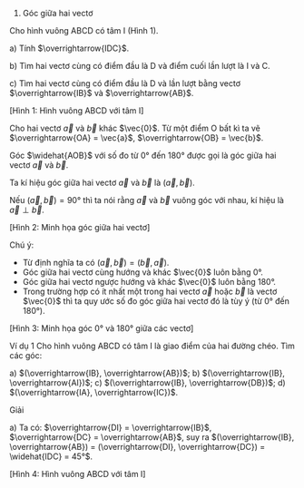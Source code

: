 1. Góc giữa hai vectơ

Cho hình vuông ABCD có tâm I (Hình 1).

a) Tính $\overrightarrow{IDC}$.

b) Tìm hai vectơ cùng có điểm đầu là D và điểm cuối lần lượt là I và C.

c) Tìm hai vectơ cùng có điểm đầu là D và lần lượt bằng vectơ $\overrightarrow{IB}$ và $\overrightarrow{AB}$.

[Hình 1: Hình vuông ABCD với tâm I]

Cho hai vectơ $\vec{a}$ và $\vec{b}$ khác $\vec{0}$. Từ một điểm O bất kì ta vẽ $\overrightarrow{OA} = \vec{a}$, $\overrightarrow{OB} = \vec{b}$.

Góc $\widehat{AOB}$ với số đo từ 0° đến 180° được gọi là góc giữa hai vectơ $\vec{a}$ và $\vec{b}$.

Ta kí hiệu góc giữa hai vectơ $\vec{a}$ và $\vec{b}$ là $(\vec{a}, \vec{b})$.

Nếu $(\vec{a}, \vec{b}) = 90°$ thì ta nói rằng $\vec{a}$ và $\vec{b}$ vuông góc với nhau, kí hiệu là $\vec{a} \perp \vec{b}$.

[Hình 2: Minh họa góc giữa hai vectơ]

Chú ý:
- Từ định nghĩa ta có $(\vec{a}, \vec{b}) = (\vec{b}, \vec{a})$.
- Góc giữa hai vectơ cùng hướng và khác $\vec{0}$ luôn bằng 0°.
- Góc giữa hai vectơ ngược hướng và khác $\vec{0}$ luôn bằng 180°.
- Trong trường hợp có ít nhất một trong hai vectơ $\vec{a}$ hoặc $\vec{b}$ là vectơ $\vec{0}$ thì ta quy ước số đo góc giữa hai vectơ đó là tùy ý (từ 0° đến 180°).

[Hình 3: Minh họa góc 0° và 180° giữa các vectơ]

Ví dụ 1
Cho hình vuông ABCD có tâm I là giao điểm của hai đường chéo.
Tìm các góc:

a) $(\overrightarrow{IB}, \overrightarrow{AB})$; b) $(\overrightarrow{IB}, \overrightarrow{AI})$; c) $(\overrightarrow{IB}, \overrightarrow{DB})$; d) $(\overrightarrow{IA}, \overrightarrow{IC})$.

Giải

a) Ta có: $\overrightarrow{DI} = \overrightarrow{IB}$, $\overrightarrow{DC} = \overrightarrow{AB}$, suy ra $(\overrightarrow{IB}, \overrightarrow{AB}) = (\overrightarrow{DI}, \overrightarrow{DC}) = \widehat{IDC} = 45°$.

[Hình 4: Hình vuông ABCD với tâm I]